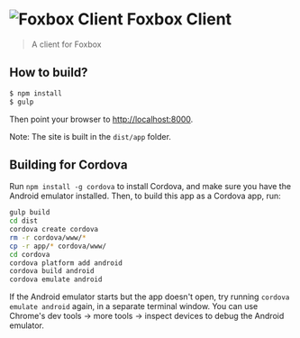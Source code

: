 # ![Foxbox Client](https://raw.githubusercontent.com/fxbox/app/master/app/img/icons/32.png "Foxbox Client") Foxbox Client

> A client for Foxbox

## How to build?

```bash
$ npm install
$ gulp
```

Then point your browser to [http://localhost:8000](http://localhost:8000/).

Note: The site is built in the `dist/app` folder.

## Building for Cordova

Run `npm install -g cordova` to install Cordova, and make sure you have the Android
emulator installed. Then, to build this app as a Cordova app, run:

```bash
gulp build
cd dist
cordova create cordova
rm -r cordova/www/*
cp -r app/* cordova/www/
cd cordova
cordova platform add android
cordova build android
cordova emulate android
```

If the Android emulator starts but the app doesn't open, try running
`cordova emulate android` again, in a separate terminal window.
You can use Chrome's dev tools -> more tools -> inspect devices
to debug the Android emulator.
